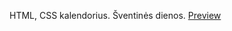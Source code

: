 HTML, CSS kalendorius. Šventinės dienos. 
[Preview](https://htmlpreview.github.io/?https://github.com/codevivi/2023-01-13-FRI-Nedarbo-dienu-kalendorius/blob/master/index.html)
